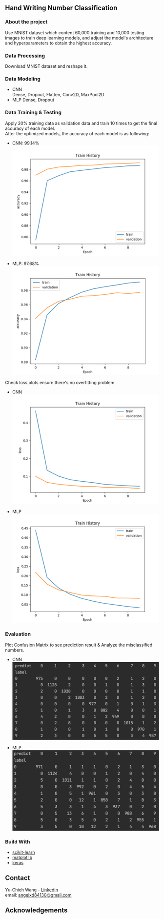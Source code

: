 ## Hand Writing Number Classification
### About the project    
Use MNIST dataset which content 60,000 training and 10,000 testing images to train deep learning models, 
and adjust the model's architecture and hyperparameters to obtain the highest accuracy.  

### Data Processing
Download MNIST dataset and reshape it.  


### Data Modeling

- CNN  
Dense, Dropout, Flatten, Conv2D, MaxPool2D
- MLP 
Dense, Dropout

### Data Training & Testing  
Apply 20% training data as validation data and train 10 times to get the final accuracy of each model.  
After the optimized models, the accuracy of each model is as following:  
- CNN: 99.14%  
![CNN][product-screenshot0] 

- MLP: 97.68%  
![MLP][product-screenshot4] 

Check loss plots ensure there's no overfitting problem.  
- CNN  
![CNN][product-screenshot1]  

- MLP    
![MLP][product-screenshot5] 

### Evaluation  
Plot Confusion Matrix to see prediction result & Analyze the misclassified numbers.  
- CNN  
![MLP][product-screenshot2]  

- MLP  
![MLP][product-screenshot6]  


### Build With
* [scikit-learn](https://scikit-learn.org/stable/#)
* [matplotlib](https://matplotlib.org/)
* [keras](https://keras.org/)


<!-- CONTACT -->
## Contact

Yu-Chieh Wang - [LinkedIn](https://www.linkedin.com/in/yu-chieh-wang/)  
email: angelxd84130@gmail.com


<!-- ACKNOWLEDGEMENTS -->
## Acknowledgements

[license-shield]: https://img.shields.io/github/license/angelxd84130/DeepLearning.svg?style=for-the-badge
[license-url]: https://github.com/angelxd84130/DeepLearning/blob/master/LICENSE.txt
[linkedin-shield]: https://img.shields.io/badge/-LinkedIn-black.svg?style=for-the-badge&logo=linkedin&colorB=555
[linkedin-url]: https://www.linkedin.com/in/yu-chieh-wang/
[product-screenshot0]: data/CNN_Accuracy.png
[product-screenshot1]: data/CNN_loss.png
[product-screenshot2]: data/CNN_ConfusionMatrix.png
[product-screenshot3]: data/CNN_plot.png
[product-screenshot4]: data/MLP_Accuracy.png
[product-screenshot5]: data/MLP_loss.png
[product-screenshot6]: data/MLP_ConfusionMatrix.png
[product-screenshot7]: data/MLP_plot.png
